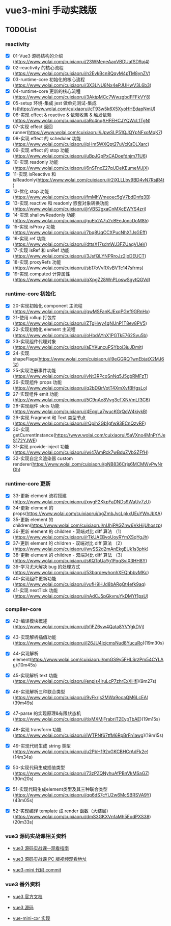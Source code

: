 # vue3-mini 手动实践版

## TODOList

### **reactivity**

- [x] 01-Vue3 源码结构的介绍(<https://www.wolai.com/cuixiaorui/23WMeqeAapVBDUafSD9aj4>)
- [x] 02-reactivity 的核心流程(<https://www.wolai.com/cuixiaorui/n2EvkBcn8QqvM4pTM8ynZV>)
- [x] 03-runtime-core 初始化的核心流程(<https://www.wolai.com/cuixiaorui/3X3LNU8Nx4ePJUHwV3L6b3>)
- [x] 04-runtime-core 更新的核心流程(<https://www.wolai.com/cuixiaorui/3AktpMCc7WwzgbdFFFkVY8>)
- [x] 05-setup 环境-集成 jest 做单元测试-集成 ts(<https://www.wolai.com/cuixiaorui/cT93w5k6X5XyoHHEdapNmU>)
- [x] 06-实现 effect & reactive & 依赖收集 & 触发依赖(<https://www.wolai.com/cuixiaorui/aRc4nqAHFEHCJYQWcL1TgN>)
- [x] 07-实现 effect 返回 runner(<https://www.wolai.com/cuixiaorui/iJpwSLP51QJQYpNFxoMqK7>)
- [x] 08-实现 effect 的 scheduler 功能(<https://www.wolai.com/cuixiaorui/pHm5WXQpt27uVcKsDLXarc>)
- [x] 09-实现 effect 的 stop 功能(<https://www.wolai.com/cuixiaorui/uBpJGpPxCADoefdnjm71U6>)
- [x] 10-实现 readonly 功能(<https://www.wolai.com/cuixiaorui/6nSFnxZ27qUDeKEumeMJjX>)
- [x] 11-实现 isReactive 和 isReadonly(<https://www.wolai.com/cuixiaorui/r2jXLLLbv9BD4vN7RsjR4t>)
- [x] 12-优化 stop 功能(<https://www.wolai.com/cuixiaorui/fmMhWmeoec5gV7bdDnfq3B>)
- [x] 13-实现 reactive 和 readonly 嵌套对象转换功能(<https://www.wolai.com/cuixiaorui/jrVBS2gxaCnMXcEWYS4zri>)
- [x] 14-实现 shallowReadonly 功能(<https://www.wolai.com/cuixiaorui/guEb2A7u2cBEeJoncDoM85>)
- [x] 15-实现 isProxy 功能(<https://www.wolai.com/cuixiaorui/7bq8UqCCXPucNhX1JsGEff>)
- [x] 16-实现 ref 功能(<https://www.wolai.com/cuixiaorui/dttsX17sdmWJ3FZUaqVUeV>)
- [x] 17-实现 isRef 和 unRef 功能(<https://www.wolai.com/cuixiaorui/3JsfQLYNPRroJz2joDEUCT>)
- [x] 18-实现 proxyRefs 功能(<https://www.wolai.com/cuixiaorui/sb17oVvRXvBVTc147sfrms>)
- [x] 19-实现 computed 计算属性(<https://www.wolai.com/cuixiaorui/qXpgZ28WnPLpswSgytQGVd>)

### **runtime-core 初始化**

- [x] 20-实现初始化 component 主流程(<https://www.wolai.com/cuixiaorui/gwMSFanKJExqPGef9GRnHx>)
- [x] 21-使用 rollup 打包库(<https://www.wolai.com/cuixiaorui/ZTgHwy4gNUnP1T8ev8PV5>)
- [x] 22-实现初始化 element 主流程(<https://www.wolai.com/cuixiaorui/oHbdAYnX1PGTkE762Syu5b>)
- [x] 23-实现组件代理对象(<https://www.wolai.com/cuixiaorui/aEYKuncuPSYboi3juJDmit>)
- [x] 24-实现 shapeFlags(<https://www.wolai.com/cuixiaorui/i9eGGRQTwnEbjatX2MJ61z>)
- [x] 25-实现注册事件功能(<https://www.wolai.com/cuixiaorui/vNt3RPcoSnNq5J5gbRMFzT>)
- [x] 26-实现组件 props 功能(<https://www.wolai.com/cuixiaorui/q2bDQrVotT4XmXvfBHgsLo>)
- [x] 27-实现组件 emit 功能(<https://www.wolai.com/cuixiaorui/5C9nAe8Vvg3eTXNVmLf3C6>)
- [x] 28-实现组件 slots 功能(<https://www.wolai.com/cuixiaorui/4EqgLa7wucKGrQoW4kiykB>)
- [x] 29-实现 Fragment 和 Text 类型节点(<https://www.wolai.com/cuixiaorui/rQpih2Gb1gfw93ECnQzvRF>)
- [x] 30-实现 getCurrentInstance(<https://www.wolai.com/cuixiaorui/5aVXno4MnPrYJeS172YJWE>)
- [x] 31-实现 provide-inject 功能(<https://www.wolai.com/cuixiaorui/wi47AmRck7wBduZVbSZFfH>)
- [x] 32-实现自定义渲染器 custom renderer(<https://www.wolai.com/cuixiaorui/pNB836Crjs6MCMWvPwNrGh>)

### **runtime-core 更新**

- [x] 33-更新 element 流程搭建(<https://www.wolai.com/cuixiaorui/xwgF2KkpFaDNDs9WaUv7zU>)
- [x] 34-更新 element 的 props(<https://www.wolai.com/cuixiaorui/bgZmbJvcLpkxUEuYWnJbXA>)
- [x] 35-更新 element 的 children(<https://www.wolai.com/cuixiaorui/nUhjPAGZnw6VkHijUhoszp>)
- [x] 36-更新 element 的 children - 双端对比 diff 算法 （1）(<https://www.wolai.com/cuixiaorui/rTkUAEBvoUoyRYmXSqYgJh>)
- [x] 37-更新 element 的 children - 双端对比 diff 算法 （2）(<https://www.wolai.com/cuixiaorui/wvSS2d2mAnEkgEUk1s3phk>)
- [x] 38-更新 element 的 children - 双端对比 diff 算法 （3）(<https://www.wolai.com/cuixiaorui/sKQToUaYg1PqqSviX3HH8Y>)
- [x] 39-学习尤大解决 bug 的处理方式(<https://www.wolai.com/cuixiaorui/53bqrdewhonhXEQhbbvMKc>)
- [x] 40-实现组件更新功能(<https://www.wolai.com/cuixiaorui/vufH9HJd8bARgQt4efk9aq>)
- [x] 41-实现 nextTick 功能(<https://www.wolai.com/cuixiaorui/nAdCJ5pGkvnuYkDMYf1psU>)

### **compiler-core**

- [x] 42-编译模块概述(<https://www.wolai.com/cuixiaorui/bfiFZ6vw4Qata8YVYgkDVj>)

- [x] 43-实现解析插值功能(<https://www.wolai.com/cuixiaorui/j26JU4icjcmsNud8YucuRo>)(19m30s)
- [x] 44-实现解析 element(<https://www.wolai.com/cuixiaorui/pmGS9y5FHLSrzPm54CYLAu>)(10m45s)
- [x] 45-实现解析 text 功能(<https://www.wolai.com/cuixiaorui/enpjs4iruLcP7zhrExXHfi>)(9m27s)
- [x] 46-实现解析三种联合类型(<https://www.wolai.com/cuixiaorui/9vFkrjs2MWa9ocaQM6LcEA>)(39m49s)
- [x] 47-parse 的实现原理&有限状态机(<https://www.wolai.com/cuixiaorui/tixMXMjFrabriT2EypTbAE>)(19m15s)

- [x] 48-实现 transform 功能(<https://www.wolai.com/cuixiaorui/iWTPNf67tfM6RpBrFn1awg>)(19m15s)

- [x] 49-实现代码生成 string 类型(<https://www.wolai.com/cuixiaorui/u2PbH192xGKCBHCrAdFk2e>)(14m34s)
- [x] 50-实现代码生成插值类型(<https://www.wolai.com/cuixiaorui/73zPZQNyhuAfPBnVkMSaGZ>)(30m20s)
- [x] 51-实现代码生成element类型及其三种联合类型(<https://www.wolai.com/cuixiaorui/qq6dS7cYU2w6McSBRSVA9Y>)(43m05s)

- [x] 52-实现编译 template 成 render 函数（大结局）(<https://www.wolai.com/cuixiaorui/dmS3GKXVnfaMh5EodPXS38>)(20m33s)

### vue3 源码实战课相关资料

- [vue3 源码实战课--观看指南](https://www.wolai.com/cuixiaorui/f3suaYxX5iu7FD6mQUhHuW)

- [vue3 源码实战课 PC 版视频观看地址](https://appewiejl9g3764.h5.xiaoeknow.com/v1/course/column/p_61fb595ce4b0beaee4275e1e?type=3)

- [vue3-mini 代码 commit](https://github.com/cuixiaorui/teach-vue-practice/commits/main)

### vue3 番外资料

- [vue3 官方文档](https://v3.cn.vuejs.org/)

- [vue3 源码](https://github.com/vuejs/core)

- [vue-mini-cxr 实现](https://github.com/cuixiaorui/mini-vue)
